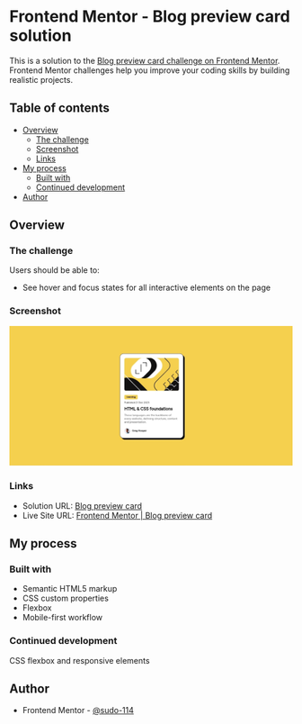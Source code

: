 # Frontend Mentor - Blog preview card solution

This is a solution to the [Blog preview card challenge on Frontend Mentor](https://www.frontendmentor.io/challenges/blog-preview-card-ckPaj01IcS). Frontend Mentor challenges help you improve your coding skills by building realistic projects. 

## Table of contents

- [Overview](#overview)
  - [The challenge](#the-challenge)
  - [Screenshot](#screenshot)
  - [Links](#links)
- [My process](#my-process)
  - [Built with](#built-with)
  - [Continued development](#continued-development)
- [Author](#author)

## Overview

### The challenge

Users should be able to:

- See hover and focus states for all interactive elements on the page

### Screenshot

![](./screenshot.jpg)

### Links

- Solution URL: [Blog preview card](https://github.com/sudo-114/blog-preview-card)
- Live Site URL: [Frontend Mentor | Blog preview card](https://sudo-114.github.io/blog-preview-card/)
## My process

### Built with

- Semantic HTML5 markup
- CSS custom properties
- Flexbox
- Mobile-first workflow

### Continued development

CSS flexbox and responsive elements

## Author

- Frontend Mentor - [@sudo-114](https://www.frontendmentor.io/profile/sudo-114)
